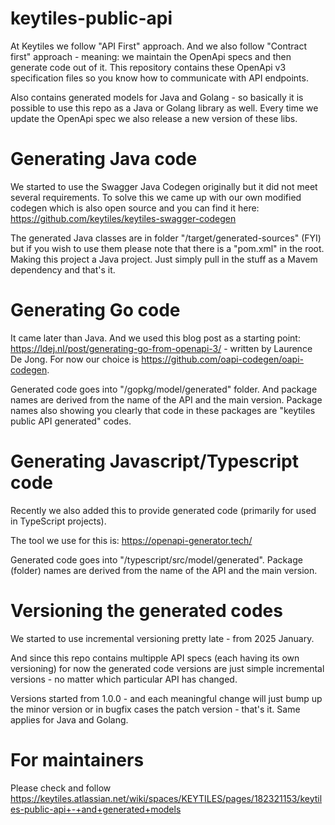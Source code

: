 # keytiles-public-api

At Keytiles we follow "API First" approach. And we also follow "Contract first" approach - meaning: we maintain the OpenApi specs and then generate code out of it. This repository contains these OpenApi v3 specification files so you know how to communicate with API endpoints.

Also contains generated models for Java and Golang - so basically it is possible to use this repo as a Java or Golang library as well. Every time we update the OpenApi spec we also release a new version of these libs.

# Generating Java code

We started to use the Swagger Java Codegen originally but it did not meet several requirements. To solve this we came up with our own modified codegen which is also open source and you can find it here: https://github.com/keytiles/keytiles-swagger-codegen

The generated Java classes are in folder "/target/generated-sources" (FYI) but if you wish to use them please note that there is a "pom.xml" in the root. Making
this project a Java project. Just simply pull in the stuff as a Mavem dependency and that's it.

# Generating Go code

It came later than Java. And we used this blog post as a starting point: https://ldej.nl/post/generating-go-from-openapi-3/ - written by Laurence De Jong.
For now our choice is https://github.com/oapi-codegen/oapi-codegen.

Generated code goes into "/gopkg/model/generated" folder. And package names are derived from the name of the API and the main version. Package names also showing you clearly that code in these packages are "keytiles public API generated" codes.

# Generating Javascript/Typescript code

Recently we also added this to provide generated code (primarily for used in TypeScript projects).

The tool we use for this is: https://openapi-generator.tech/

Generated code goes into "/typescript/src/model/generated". Package (folder) names are derived from the name of the API and the main version.

# Versioning the generated codes

We started to use incremental versioning pretty late - from 2025 January.

And since this repo contains multipple API specs (each having its own versioning) for now the generated code versions are just simple incremental versions - no matter which particular API has changed.

Versions started from 1.0.0 - and each meaningful change will just bump up the minor version or in bugfix cases the patch version - that's it. Same applies for Java and Golang.

# For maintainers

Please check and follow https://keytiles.atlassian.net/wiki/spaces/KEYTILES/pages/182321153/keytiles-public-api+-+and+generated+models
